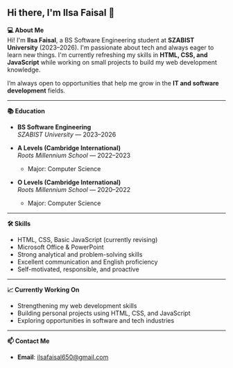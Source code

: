 ## Hi there, I'm Ilsa Faisal 👋
**💻 About Me**  
Hi! I'm **Ilsa Faisal**, a BS Software Engineering student at **SZABIST University** (2023–2026). I'm passionate about tech and always eager to learn new things. I'm currently refreshing my skills in **HTML, CSS, and JavaScript** while working on small projects to build my web development knowledge.  

I’m always open to opportunities that help me grow in the **IT and software development** fields.

---

**📚 Education**  
- **BS Software Engineering**  
  *SZABIST University* — 2023–2026  

- **A Levels (Cambridge International)**  
  *Roots Millennium School* — 2022–2023  
  - Major: Computer Science  

- **O Levels (Cambridge International)**  
  *Roots Millennium School* — 2020–2022  
  - Major: Computer Science  

---

**🛠️ Skills**  
- HTML, CSS, Basic JavaScript (currently revising)  
- Microsoft Office & PowerPoint  
- Strong analytical and problem-solving skills  
- Excellent communication and English proficiency  
- Self-motivated, responsible, and proactive  

---

**📈 Currently Working On**  
- Strengthening my web development skills  
- Building personal projects using HTML, CSS, and JavaScript  
- Exploring opportunities in software and tech industries  

---

**📫 Contact Me**  
- **Email**: ilsafaisal650@gmail.com  



